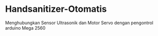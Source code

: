 # Handsanitizer-Otomatis
Menghubungkan Sensor Ultrasonik dan Motor Servo dengan pengontrol arduino Mega 2560
